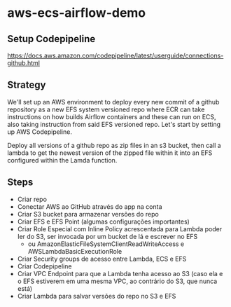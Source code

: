 # aws-ecs-airflow-demo

## Setup Codepipeline
https://docs.aws.amazon.com/codepipeline/latest/userguide/connections-github.html

## Strategy
We'll set up an AWS environment to deploy every new commit of a github repository as a new EFS system versioned repo where ECR can take instructions on how builds Airflow containers and these can run on ECS, also taking instruction from said EFS versioned repo. Let's start by setting up AWS Codepipeline. 

Deploy all versions of a github repo as zip files in an s3 bucket, then call a lambda to get the newest version of the zipped file within it into an EFS configured within the Lamda function.

## Steps
- Criar repo
- Conectar AWS ao GitHub através do app na conta
- Criar S3 bucket para armazenar versões do repo
- Criar EFS e EFS Point (algumas configurações importantes)
- Criar Role Especial com Inline Policy acrescentada para Lambda poder ler do S3, ser invocada por um bucket de lá e escrever no EFS
  - ou AmazonElasticFileSystemClientReadWriteAccess e AWSLambdaBasicExecutionRole
- Criar Security groups de acesso entre Lambda, ECS e EFS
- Criar Codepipeline
- Criar VPC Endpoint para que a Lambda tenha acesso ao S3 (caso ela e o EFS estiverem em uma mesma VPC, ao contrário do S3, que nunca está)
- Criar Lambda para salvar versões do repo no S3 e EFS 
